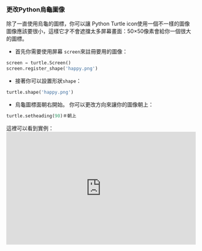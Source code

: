 ### 更改Python烏龜圖像

除了一直使用烏龜的圖標，你可以讓 Python Turtle icon使用一個不一樣的圖像 圖像應該要很小，這樣它才不會遮擋太多屏幕畫面：50×50像素會給你一個很大的圖標。

+ 首先你需要使用屏幕 `screen`來註冊要用的圖像：

```python
screen = turtle.Screen()
screen.register_shape('happy.png') 
```

+ 接著你可以設置形狀`shape`：

```python
turtle.shape('happy.png')
```

+ 烏龜圖標面朝右開始。 你可以更改方向來讓你的圖像朝上：

```python
turtle.setheading(90)＃朝上
```

這裡可以看到實例： <iframe src="https://trinket.io/embed/python/5f68ef3fd7?start=result" width="100%" height="300" frameborder="0" marginwidth="0" marginheight="0" allowfullscreen mark="crwd-mark"></iframe>